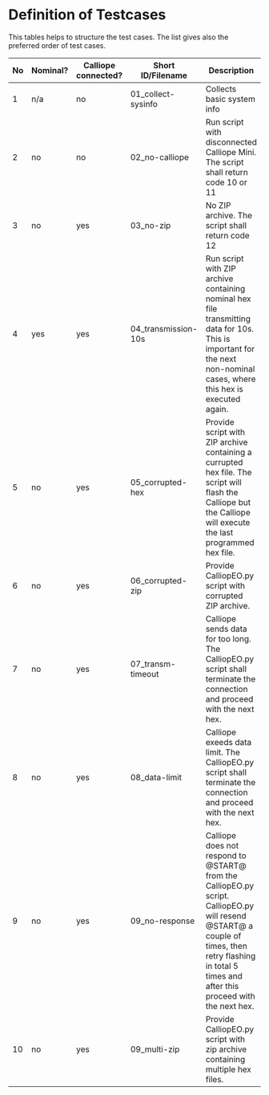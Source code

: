 # Definition of Testcases

This tables helps to structure the test cases. The list gives also the preferred order of test cases.

No | Nominal? | Calliope connected? | Short ID/Filename | Description | Necessary ZIP files | TC implemented?
---|----------|---------------------|-------------------|-------------|---------------------|----------------
1 | n/a | no | 01_collect-sysinfo | Collects basic system info | none needed | yes
2 | no | no | 02_no-calliope | Run script with disconnected Calliope Mini. The script shall return code 10 or 11 | none needed | yes
3 | no | yes | 03_no-zip | No ZIP archive. The script shall return code 12 | none needed | yes
4 | yes | yes | 04_transmission-10s | Run script with ZIP archive containing nominal hex file transmitting data for 10s. This is important for the next non-nominal cases, where this hex is executed again. | 30sec-counter.zip | yes
5 | no | yes | 05_corrupted-hex | Provide script with ZIP archive containing a currupted hex file. The script will flash the Calliope but the Calliope will execute the last programmed hex file. | 30sec-counter.zip, its.garbage.zip | yes
6 | no | yes | 06_corrupted-zip | Provide CalliopEO.py script with corrupted ZIP archive. | 30sec-counter.zip, not.a.zip, 30sec-counter2.zip | yes
7 | no | yes | 07_transm-timeout | Calliope sends data for too long. The CalliopEO.py script shall terminate the connection and proceed with the next hex. | 900sec-counter.zip, 30sec-counter.zip | yes
8 | no | yes | 08_data-limit | Calliope exeeds data limit. The CalliopEO.py script shall terminate the connection and proceed with the next hex. | burst.zip, 30sec-counter.zip | yes
9 | no | yes | 09_no-response | Calliope does not respond to @START@ from the CalliopEO.py script. CalliopEO.py will resend @START@ a couple of times, then retry flashing in total 5 times and after this proceed with the next hex. | no-response.zip, 30sec-counter.zip | no
10 | no | yes | 09_multi-zip | Provide CalliopEO.py script with zip archive containing multiple hex files. | 30sec-counter.zip (multiple times) | yes
